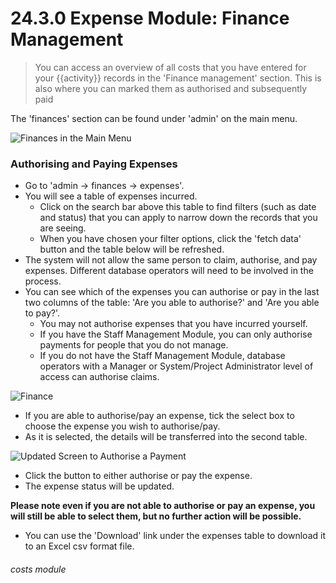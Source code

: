 # 24.3.0 Expense Module: Finance Management

> You can access an overview of all costs that you have entered for your {{activity}} records in the 'Finance management' section. This is also where you can marked them as authorised and subsequently paid



The 'finances' section can be found under 'admin' on the main menu. 

![Finances in the Main Menu](24.3.0a.png)

### Authorising and Paying Expenses

- Go to 'admin -> finances -> expenses'.
- You will see a table of expenses incurred. 
   - Click on the search bar above this table to find filters (such as date and status) that you can apply to narrow down the records that you are seeing. 
   - When you have chosen your filter options, click the 'fetch data' button and the table below will be refreshed.
- The system will not allow the same person to claim, authorise, and pay expenses. Different database operators will need to be involved in the process. 
- You can see which of the expenses you can authorise or pay in the last two columns of the table: 'Are you able to authorise?' and 'Are you able to pay?'.   
   - You may not authorise expenses that you have incurred yourself.
   - If you have the Staff Management Module, you can only authorise payments for people that you do not manage. 
   - If you do not have the Staff Management Module, database operators with a Manager or System/Project Administrator level of access can authorise claims.

![Finance](203a.jpg)

- If you are able to authorise/pay an expense, tick the select box to choose the expense you wish to authorise/pay. 
- As it is selected, the details will be transferred into the second table. 

![Updated Screen to Authorise a Payment](24.3.0b.png)

- Click the button to either authorise or pay the expense. 
- The expense status will be updated.

**Please note even if you are not able to authorise or pay an expense, you will still be able to select them, but no further action will be possible.**

- You can use the 'Download' link under the expenses table to download it to an Excel csv format file.


###### costs module
